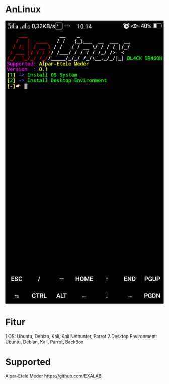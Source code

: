 # AnLinux

![Alt text](https://raw.githubusercontent.com/billal1412/AnLinux/master/Screenshot_2019-12-06-10-14-26-23.png)

# Fitur
1.OS: Ubuntu, Debian, Kali, Kali Nethunter, Parrot
2.Desktop Environment: Ubuntu, Debian, Kali, Parrot, BackBox


# Supported
Alpar-Etele Meder
https://github.com/EXALAB
